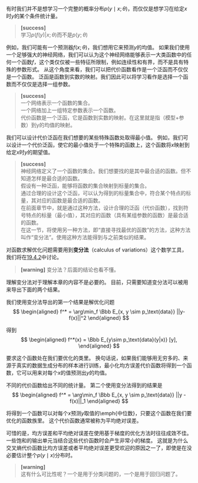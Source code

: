 有时我们并不是想学习一个完整的概率分布$p(y\mid x; \theta)$，而仅仅是想学习在给定$x$时$y$的某个条件统计量。

> **[success]**  
学习$p(f(y)|x;\theta)$而不是$p(y;\theta)$

例如，我们可能有一个预测器$f(x; \theta)$，我们想用它来预测$y$的均值。
如果我们使用一个足够强大的神经网络，我们可以认为这个神经网络能够表示一大类函数中的任何一个函数$f$，这个类仅仅被一些特征所限制，例如连续性和有界，而不是具有特殊的参数形式。
从这个角度来看，我们可以把代价函数看作是一个泛函而不仅仅是一个函数。
泛函是函数到实数的映射。我们因此可以将学习看作是选择一个函数而不仅仅是选择一组参数。  

> **[success]**  
一个网络表示一个函数的集合。  
一个网络加上一组特定参数表示一个函数。   
代价函数是一个泛函，它是函数到实数的映射。在这里就是指（模型+参数）到y的均值的映射。  

我们可以设计代价泛函在我们想要的某些特殊函数处取得最小值。
例如，我们可以设计一个代价泛函，使它的最小值处于一个特殊的函数上，这个函数将$x$映射到给定$x$时$y$的期望值。  
> **[success]**  
神经网络定义了一个函数的集合。我们想要找的是其中最合适的函数。但不知道怎样是最合适的函数。    
假设有一种泛函，能够将函数的集合映射到标量的集合。  
通过合理的设计这个泛函，可以认为得到的标量集合中，符合某个特点的标量，其对应的函数是最合适的函数。  
在前面章节中，就是通过这种方法，设计合理的泛函（代价函数），找到符号特点的标量（最小值），其对应的函数（具有某组参数的函数）是最合适的函数。  
在这一节，将使用另一种方法，即“直接寻找最优的函数”的方法，这种方法叫作“变分法”。使用这种方法能得到与之前类似的结果。  

对函数求解优化问题需要用到**变分法**（calculus of variations）这个数学工具，我们将在[19.4.2](TODO)中讨论。  
> **[warning]** 变分法？后面的结论也看不懂。    

理解变分法对于理解本章的内容不是必要的。
目前，只需要知道变分法可以被用来导出下面的两个结果。

我们使用变分法导出的第一个结果是解优化问题  
$$
\begin{aligned}
f^* = \arg\min_f  \Bbb E_{x, y \sim  p_\text{data}} ||y-f(x)||^2
\end{aligned}
$$

得到
$$
\begin{aligned}
f^*(x) = \Bbb E_{y\sim p_\text{data}(y|x)} [y],
\end{aligned}
$$

要求这个函数处在我们要优化的类里。
换句话说，如果我们能够用无穷多的、来源于真实的数据生成分布的样本进行训练，最小化均方误差代价函数将得到一个函数，它可以用来对每个$x$的值预测出$y$的均值。

不同的代价函数给出不同的统计量。
第二个使用变分法得到的结果是
$$
\begin{aligned}
f^* = \arg\min_f \Bbb E_{x, y \sim  p_\text{data}} ||y - f(x)||_1
\end{aligned}
$$

将得到一个函数可以对每个$x$预测$y$取值的\emph{中位数}，只要这个函数在我们要优化的函数族里。
这个代价函数通常被称为平均绝对误差。

可惜的是，均方误差和平均绝对误差在使用基于梯度的优化方法时往往成效不佳。
一些饱和的输出单元当结合这些代价函数时会产生非常小的梯度。
这就是为什么交叉熵代价函数比均方误差或者平均绝对误差更受欢迎的原因之一了，即使是在没必要估计整个$p(y\mid x)$分布时。  
> **[warning]**  
这有什么可比性呢？一个是用于分类问题的，一个是用于回归问题了。  